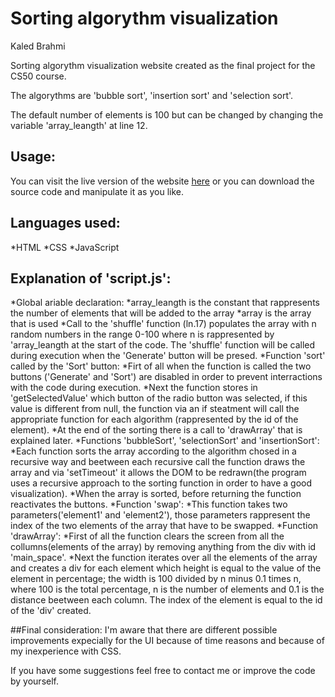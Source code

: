 # Sorting algorythm visualization
Kaled Brahmi

Sorting algorythm visualization website created as the final project for the CS50 course.

The algorythms are 'bubble sort', 'insertion sort' and 'selection sort'.

The default number of elements is 100 but can be changed by changing the variable 'array_leangth' at line 12.

## Usage:
You can visit the live version of the website [here](https://kaledi03.github.io/sorting-algorithm-visualization-CS50-final-project/) or you can download the source code and manipulate it as you like.

## Languages used:
*HTML
*CSS
*JavaScript

## Explanation of 'script.js':
*Global ariable declaration:
    *array_leangth is the constant that rappresents the number of elements that will be added to the array
    *array is the array that is used
*Call to the 'shuffle' function (ln.17) populates the array with n random numbers in the range 0-100 where n is rappresented by 'array_leangth at the start of the code. The 'shuffle' function will be called during execution when the 'Generate' button will be presed.
*Function 'sort' called by the 'Sort' button:
    *Firt of all when the function is called the two buttons ('Generate' and 'Sort') are disabled in order to prevent interractions with the code during execution.
    *Next the function stores in 'getSelectedValue' which button of the radio button was selected, if this value is different from null, the function via an if steatment will call the appropriate function for each algorithm (rappresented by the id of the element).
    *At the end of the sorting there is a call to 'drawArray' that is explained later.
*Functions 'bubbleSort', 'selectionSort' and 'insertionSort':
    *Each function sorts the array according to the algorithm chosed in a recursive way and beetween each recursive call the function draws the array and via 'setTimeout' it allows the DOM to be redrawn(the program uses a recursive approach to the sorting function in order to have a good visualization).
    *When the array is sorted, before returning the function reactivates the buttons.
*Function 'swap':
    *This function takes two parameters('element1' and 'element2'), those parameters rappresent the index of the two elements of the array that have to be swapped.
*Function 'drawArray':
    *First of all the function clears the screen from all the collumns(elements of the array) by removing anything from the div with id 'main_space'.
    *Next the function iterates over all the elements of the array and creates a div for each element which height is equal to the value of the element in percentage; the width is 100 divided by n minus 0.1 times n, where 100 is the total percentage, n is the number of elements and 0.1 is the distance beetween each column. The index of the element is equal to the id of the 'div' created.

##Final consideration:
I'm aware that there are different possible improvements expecially for the UI because of time reasons and because of my inexperience with CSS.

If you have some suggestions feel free to contact me or improve the code by yourself.
 

